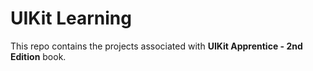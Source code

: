 # UIKit Learning
This repo contains the projects associated with **UIKit Apprentice - 2nd Edition** book. 
